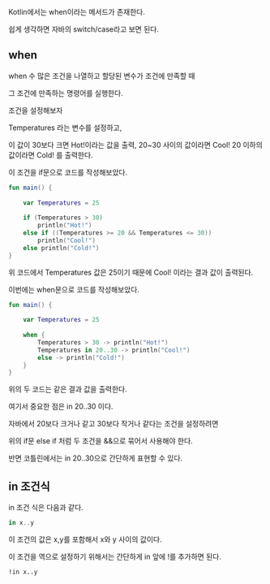 Kotlin에서는 when이라는 메서드가 존재한다.

쉽게 생각하면 자바의 switch/case라고 보면 된다.

## when

when 수 많은 조건을 나열하고 할당된 변수가 조건에 만족할 때

그 조건에 만족하는 명령어를 실행한다.

조건을 설정해보자

Temperatures 라는 변수를 설정하고,

이 값이 30보다 크면 Hot!이라는 값을 출력,
20~30 사이의 값이라면 Cool!
20 이하의 값이라면 Cold! 를 출력한다.

이 조건을 if문으로 코드를 작성해보았다.

```kotlin
fun main() {  
  
    var Temperatures = 25  
  
    if (Temperatures > 30)  
        println("Hot!")  
    else if ((Temperatures >= 20 && Temperatures <= 30))  
        println("Cool!")  
    else println("Cold!")  
}
```

위 코드에서 Temperatures 값은 25이기 때문에 Cool! 이라는 결과 값이 출력된다.

이번에는 when문으로 코드를 작성해보았다.

```kotlin
fun main() {  
  
    var Temperatures = 25  
    
    when {  
        Temperatures > 30 -> println("Hot!")  
        Temperatures in 20..30 -> println("Cool!")  
        else -> println("Cold!")  
    }  
}
```

 위의 두 코드는 같은 결과 값을 출력한다.

여기서 중요한 점은 in 20..30 이다.

자바에서 20보다 크거나 같고 30보다 작거나 같다는 조건을 설정하려면

위의 if문 else if 처럼 두 조건을 &&으로 묶어서 사용해야 한다.

반면 코틀린에서는 in 20..30으로 간단하게 표현할 수 있다.

## in 조건식

in 조건 식은 다음과 같다.

```kotlin
in x..y
```

이 조건의 값은 x,y를 포함해서 x와 y 사이의 값이다.

이 조건을 역으로 설정하기 위해서는 간단하게 in 앞에 !를 추가하면 된다.

```
!in x..y
```